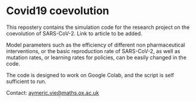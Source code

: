 # Covid19 coevolution

This repostery contains the simulation code for the research project on the coevolution of SARS-CoV-2.
Link to article to be added.

Model parameters such as the efficiency of different non pharmaceutical interventions, or the basic reproduction rate of SARS-CoV-2, as well as mutation rates, or learning rates for policies, can be easily changed in the code.

The code is designed to work on Google Colab, and the script is self sufficient to run. 

Contact: aymeric.vie@maths.ox.ac.uk
